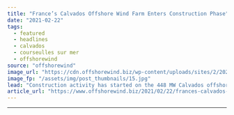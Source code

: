 ```yaml
---
title: "France’s Calvados Offshore Wind Farm Enters Construction Phase"
date: "2021-02-22"
tags: 
  - featured
  - headlines
  - calvados
  - courseulles sur mer
  - offshorewind
source: "offshorewind"
image_url: "https://cdn.offshorewind.biz/wp-content/uploads/sites/2/2021/02/22091004/Frances-Calvados-Offshore-Wind-Farm-Enters-Construction-Phase.jpg"
image_fp: "/assets/img/post_thumbnails/15.jpg"
lead: "Construction activity has started on the 448 MW Calvados offshore wind farm in France."
article_url: "https://www.offshorewind.biz/2021/02/22/frances-calvados-offshore-wind-farm-enters-construction-phase/"
---
```


---
